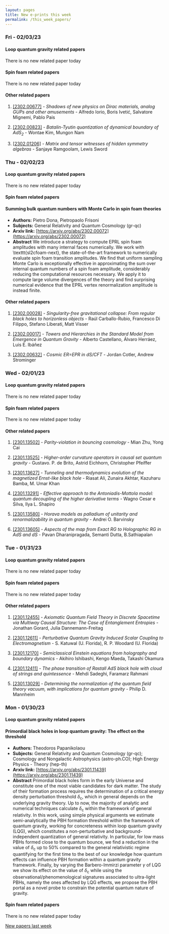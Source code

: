 ```yaml
---
layout: pages
title: New e-prints this week
permalink: /this_week_papers/
---
```




### Fri - 02/03/23

#### Loop quantum gravity related papers

There is no new related paper today 

#### Spin foam related papers

There is no new related paper today 



#### Other related papers

1. [[2302.00677]](https://arxiv.org/abs/2302.00677) - *Shadows of new physics on Dirac materials, analog GUPs and other  amusements* - Alfredo Iorio, Boris Ivetić, Salvatore Mignemi, Pablo Pais

1. [[2302.00823]](https://arxiv.org/abs/2302.00823) - *Batalin-Tyutin quantization of dynamical boundary of AdS$_2$* - Wontae Kim, Mungon Nam

1. [[2302.01206]](https://arxiv.org/abs/2302.01206) - *Matrix and tensor witnesses of hidden symmetry algebras* - Sanjaye Ramgoolam, Lewis Sword



### Thu - 02/02/23

#### Loop quantum gravity related papers

There is no new related paper today 

#### Spin foam related papers

#### **Summing bulk quantum numbers with Monte Carlo in spin foam theories**
 - **Authors:** Pietro Dona, Pietropaolo Frisoni
 - **Subjects:** General Relativity and Quantum Cosmology (gr-qc)
 - **Arxiv link:** [https://arxiv.org/abs/2302.00072](https://arxiv.org/abs/2302.00072)
 - **Abstract**
 We introduce a strategy to compute EPRL spin foam amplitudes with many internal faces numerically. We work with \texttt{sl2cfoam-next}, the state-of-the-art framework to numerically evaluate spin foam transition amplitudes. We find that uniform sampling Monte Carlo is exceptionally effective in approximating the sum over internal quantum numbers of a spin foam amplitude, considerably reducing the computational resources necessary. We apply it to compute large volume divergences of the theory and find surprising numerical evidence that the EPRL vertex renormalization amplitude is instead finite. 



#### Other related papers

1. [[2302.00028]](https://arxiv.org/abs/2302.00028) - *Singularity-free gravitational collapse: From regular black holes to  horizonless objects* - Raúl Carballo-Rubio, Francesco Di Filippo, Stefano Liberati, Matt Visser

1. [[2302.00017]](https://arxiv.org/abs/2302.00017) - *Towers and Hierarchies in the Standard Model from Emergence in Quantum  Gravity* - Alberto Castellano, Álvaro Herráez, Luis E. Ibáñez

1. [[2302.00632]](https://arxiv.org/abs/2302.00632) - *Cosmic ER=EPR in dS/CFT* - Jordan Cotler, Andrew Strominger



### Wed - 02/01/23

#### Loop quantum gravity related papers

There is no new related paper today 

#### Spin foam related papers

There is no new related paper today 



#### Other related papers

1. [[2301.13502]](https://arxiv.org/abs/2301.13502) - *Parity-violation in bouncing cosmology* - Mian Zhu, Yong Cai

1. [[2301.13525]](https://arxiv.org/abs/2301.13525) - *Higher-order curvature operators in causal set quantum gravity* - Gustavo. P. de Brito, Astrid Eichhorn, Christopher Pfeiffer

1. [[2301.13627]](https://arxiv.org/abs/2301.13627) - *Tunneling and thermodynamics evolution of the magnetized Ernst-like  black hole* - Riasat Ali, Zunaira Akhtar, Kazuharu Bamba, M. Umar Khan

1. [[2301.13291]](https://arxiv.org/abs/2301.13291) - *Effective approach to the Antoniadis-Mottola model: quantum decoupling  of the higher derivative terms* - Wagno Cesar e Silva, Ilya L. Shapiro

1. [[2301.13580]](https://arxiv.org/abs/2301.13580) - *Horava models as palladium of unitarity and renormalizability in quantum  gravity* - Andrei O. Barvinsky

1. [[2301.13605]](https://arxiv.org/abs/2301.13605) - *Aspects of the map from Exact RG to Holographic RG in AdS and dS* - Pavan Dharanipragada, Semanti Dutta, B.Sathiapalan



### Tue - 01/31/23

#### Loop quantum gravity related papers

There is no new related paper today 

#### Spin foam related papers

There is no new related paper today 



#### Other related papers

1. [[2301.12455]](https://arxiv.org/abs/2301.12455) - *Axiomatic Quantum Field Theory in Discrete Spacetime via Multiway Causal  Structure: The Case of Entanglement Entropies* - Jonathan Gorard, Julia Dannemann-Freitag

1. [[2301.12611]](https://arxiv.org/abs/2301.12611) - *Perturbative Quantum Gravity Induced Scalar Coupling to Electromagnetism* - S. Katuwal (U. Florida), R. P. Woodard (U. Florida)

1. [[2301.12170]](https://arxiv.org/abs/2301.12170) - *Semiclassical Einstein equations from holography and boundary dynamics* - Akihiro Ishibashi, Kengo Maeda, Takashi Okamura

1. [[2301.12411]](https://arxiv.org/abs/2301.12411) - *The phase transition of Rastall AdS black hole with cloud of strings and  quintessence* - Mehdi Sadeghi, Faramarz Rahmani

1. [[2301.13029]](https://arxiv.org/abs/2301.13029) - *Determining the normalization of the quantum field theory vacuum, with  implications for quantum gravity* - Philip D. Mannheim



### Mon - 01/30/23

#### Loop quantum gravity related papers

#### **Primordial black holes in loop quantum gravity: The effect on the  threshold**
 - **Authors:** Theodoros Papanikolaou
 - **Subjects:** General Relativity and Quantum Cosmology (gr-qc); Cosmology and Nongalactic Astrophysics (astro-ph.CO); High Energy Physics - Theory (hep-th)
 - **Arxiv link:** [https://arxiv.org/abs/2301.11439](https://arxiv.org/abs/2301.11439)
 - **Abstract**
 Primordial black holes form in the early Universe and constitute one of the most viable candidates for dark matter. The study of their formation process requires the determination of a critical energy density perturbation threshold $\delta_\mathrm{c}$, which in general depends on the underlying gravity theory. Up to now, the majority of analytic and numerical techniques calculate $\delta_\mathrm{c}$ within the framework of general relativity. In this work, using simple physical arguments we estimate semi-analytically the PBH formation threshold within the framework of quantum gravity, working for concreteness within loop quantum gravity (LQG), which constitutes a non-perturbative and background-independent quantization of general relativity. In particular, for low mass PBHs formed close to the quantum bounce, we find a reduction in the value of $\delta_\mathrm{c}$ up to $50\%$ compared to the general relativistic regime quantifying for the first time to the best of our knowledge how quantum effects can influence PBH formation within a quantum gravity framework. Finally, by varying the Barbero-Immirzi parameter $\gamma$ of LQG we show its effect on the value of $\delta_\mathrm{c}$ while using the observational/phenomenological signatures associated to ultra-light PBHs, namely the ones affected by LQG effects, we propose the PBH portal as a novel probe to constrain the potential quantum nature of gravity. 

#### Spin foam related papers

There is no new related paper today 




[New papers last week]({{site.url}}/archived/weekly/pre-prints/2023/01/30/archived_weekly_papers.html)